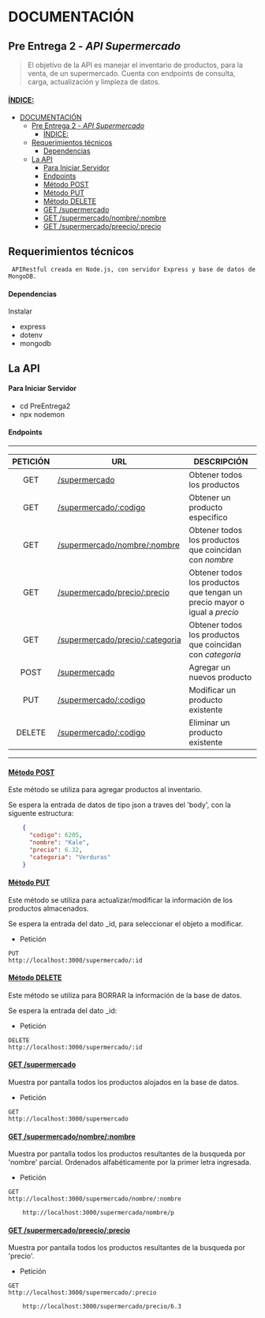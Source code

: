 # DOCUMENTACIÓN
## Pre Entrega 2  - _API Supermercado_
> El objetivo de la API es manejar el inventario de productos, para la venta, de un supermercado. 
> Cuenta con endpoints de consulta, carga, actualización y limpieza de datos.

#### <u>ÍNDICE:</u>
- [DOCUMENTACIÓN](#documentación)
  - [Pre Entrega 2  - _API Supermercado_](#pre-entrega-2----api-supermercado)
      - [ÍNDICE:](#índice)
  - [Requerimientos técnicos](#requerimientos-técnicos)
      - [Dependencias](#dependencias)
  - [La API](#la-api)
      - [Para Iniciar Servidor](#para-iniciar-servidor)
      - [Endpoints](#endpoints)
      - [Método POST](#método-post)
      - [Método PUT](#método-put)
      - [Método DELETE](#método-delete)
      - [GET /supermercado](#get-supermercado)
      - [GET /supermercado/nombre/:nombre](#get-supermercadonombrenombre)
      - [GET /supermercado/preecio/:precio](#get-supermercadopreecioprecio)


## Requerimientos técnicos
` APIRestful creada en Node.js, con servidor Express y base de datos de MongoDB.`
#### Dependencias
Instalar
* express
* dotenv
* mongodb

## La API
#### Para Iniciar Servidor
* cd PreEntrega2
* npx nodemon

#### Endpoints
-----

| PETICIÓN | URL | DESCRIPCIÓN |
|:--------:|-----|-------------|
| GET | [/supermercado](/supermercado) | Obtener todos los productos |
| GET | [/supermercado/:codigo](/supermercado) | Obtener un producto especifico |
| GET | [/supermercado/nombre/:nombre](/supermercado) | Obtener todos los productos que coincidan con *nombre*|
| GET | [/supermercado/precio/:precio](/supermercado) | Obtener todos los productos que tengan un precio mayor o igual a *precio*|
| GET | [/supermercado/precio/:categoria](/supermercado) | Obtener todos los productos que coincidan con *categoria*|
| POST | [/supermercado](/supermercado) | Agregar un nuevos producto |
| PUT | [/supermercado/:codigo](/supermercado) | Modificar un producto existente |
| DELETE | [/supermercado/:codigo](/supermercado) | Eliminar un producto existente |


------
#### <u>Método POST</u>
Este método se utiliza para agregar productos al inventario.

Se espera la entrada de datos de tipo json a traves del 'body', con la siguente estructura:
```json
    {   
      "codigo": 6205,
      "nombre": "Kale",
      "precio": 6.32,
      "categoria": "Verduras"
    }
```
#### <u>Método PUT</u>
Este método se utiliza para actualizar/modificar la información de los productos almacenados.

Se espera la entrada del dato _id, para seleccionar el objeto a modificar.
- Petición
```
PUT
http://localhost:3000/supermercado/:id
```

#### <u>Método DELETE</u>
Este método se utiliza para BORRAR la información de la base de datos.

Se espera la entrada del dato _id:
- Petición
```
DELETE
http://localhost:3000/supermercado/:id
```

#### <u>GET /supermercado</u>
Muestra por pantalla todos los productos alojados en la base de datos.
-  Petición
```
GET
http://localhost:3000/supermercado
```

#### <u>GET /supermercado/nombre/:nombre</u>
Muestra por pantalla todos los productos resultantes de la busqueda por 'nombre' parcial.
Ordenados alfabéticamente por la primer letra ingresada.

-  Petición
```
GET
http://localhost:3000/supermercado/nombre/:nombre

    http://localhost:3000/supermercado/nombre/p
```

#### <u>GET /supermercado/preecio/:precio</u>
Muestra por pantalla todos los productos resultantes de la busqueda por 'precio'.
-  Petición
```
GET
http://localhost:3000/supermercado/:precio

    http://localhost:3000/supermercado/precio/6.3   
```








